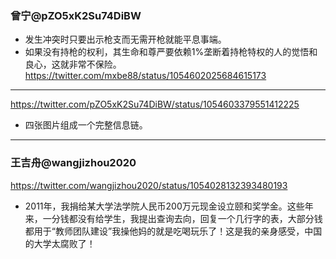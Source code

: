 ### 曾宁@pZO5xK2Su74DiBW
- 发生冲突时只要出示枪支而无需开枪就能平息事端。
- 如果没有持枪的权利，其生命和尊严要依赖1%垄断着持枪特权的人的觉悟和良心，这就非常不保险。
https://twitter.com/mxbe88/status/1054602025684615173
---
https://twitter.com/pZO5xK2Su74DiBW/status/1054603379551412225
- 四张图片组成一个完整信息链。
---
### 王吉舟@wangjizhou2020
https://twitter.com/wangjizhou2020/status/1054028132393480193
- 2011年，我捐给某大学法学院人民币200万元现金设立颐和奖学金。这些年来，一分钱都没有给学生，我提出查询去向，回复一个几行字的表，大部分钱都用于“教师团队建设”我操他妈的就是吃喝玩乐了！这是我的亲身感受，中国的大学太腐败了！